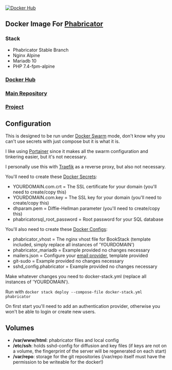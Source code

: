 [![Docker Hub](https://img.shields.io/docker/cloud/build/zeigren/phabricator)](https://hub.docker.com/repository/docker/zeigren/phabricator)

## Docker Image For [Phabricator](https://www.phacility.com/phabricator/)

### Stack

- Phabricator Stable Branch
- Nginx Alpine
- Mariadb 10
- PHP 7.4-fpm-alpine

### [Docker Hub](https://hub.docker.com/r/zeigren/phabricator)
### [Main Repository](https://projects.zeigren.com/diffusion/40/)
### [Project](https://projects.zeigren.com/project/view/45/)

## Configuration

This is designed to be run under [Docker Swarm](https://docs.docker.com/engine/swarm/) mode, don't know why you can't use secrets with just compose but it is what it is.

I like using [Portainer](https://www.portainer.io/) since it makes all the swarm configuration and tinkering easier, but it's not necessary.

I personally use this with [Traefik](https://traefik.io/) as a reverse proxy, but also not necessary.

You'll need to create these [Docker Secrets](https://docs.docker.com/engine/swarm/secrets/):

- YOURDOMAIN.com.crt = The SSL certificate for your domain (you'll need to create/copy this)
- YOURDOMAIN.com.key = The SSL key for your domain (you'll need to create/copy this)
- dhparam.pem = Diffie-Hellman parameter (you'll need to create/copy this)
- phabricatorsql_root_password = Root password for your SQL database

You'll also need to create these [Docker Configs](https://docs.docker.com/engine/swarm/configs/):

- phabricator_vhost = The nginx vhost file for BookStack (template included, simply replace all instances of 'YOURDOMAIN')
- phabricator_mariadb = Example provided no changes necessary
- mailers.json = Configure your [email provider](https://secure.phabricator.com/book/phabricator/article/configuring_outbound_email/), template provided
- git-sudo = Example provided no changes necessary
- sshd_config.phabricator = Example provided no changes necessary

Make whatever changes you need to docker-stack.yml (replace all instances of 'YOURDOMAIN').

Run with `docker stack deploy --compose-file docker-stack.yml phabricator`

On first start you'll need to add an authentication provider, otherwise you won't be able to login or create new users.

## Volumes

- **/var/www/html**: phabricator files and local config
- **/etc/ssh**: holds sshd-config for diffusion and key files (if keys are not on a volume, the fingerprint of the server will be regenerated on each start)
- **/var/repo**: storage for the git repositories (/var/repo itself must have the permission to be writeable for the docker!)
